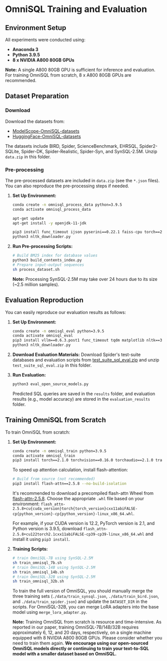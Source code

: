 # OmniSQL Training and Evaluation

## Environment Setup
All experiments were conducted using:
- **Anaconda 3**
- **Python 3.9.5**
- **8 x NVIDIA A800 80GB GPUs**

**Note:** A single A800 80GB GPU is sufficient for inference and evaluation. For training OmniSQL from scratch, 8 x A800 80GB GPUs are recommended.

## Dataset Preparation

### Download
Download the datasets from:
- [ModelScope-OmniSQL-datasets](https://modelscope.cn/datasets/seeklhy/OmniSQL-datasets/summary)
- [HuggingFace-OmniSQL-datasets](https://huggingface.co/datasets/seeklhy/OmniSQL-datasets)

The datasets include BIRD, Spider, ScienceBenchmark, EHRSQL, Spider2-SQLite, Spider-DK, Spider-Realistic, Spider-Syn, and SynSQL-2.5M. Unzip `data.zip` in this folder.

### Pre-processing
The pre-processed datasets are included in `data.zip` (see the `*.json` files). You can also reproduce the pre-processing steps if needed.

1. **Set Up Environment:**
   ```sh
   conda create -n omnisql_process_data python=3.9.5
   conda activate omnisql_process_data

   apt-get update
   apt-get install -y openjdk-11-jdk
   
   pip3 install func_timeout ijson pyserini==0.22.1 faiss-cpu torch==2.1.0 numpy==1.24.3 nltk==3.8.1
   python3 nltk_downloader.py
   ```

2. **Run Pre-processing Scripts:**
   ```sh
   # Build BM25 index for database values
   python3 build_contents_index.py
   # Prepare input-output sequences
   sh process_dataset.sh
   ```

   **Note:** Processing SynSQL-2.5M may take over 24 hours due to its size (~2.5 million samples).

## Evaluation Reproduction
You can easily reproduce our evaluation results as follows:

1. **Set Up Environment:**
   ```sh
   conda create -n omnisql_eval python=3.9.5
   conda activate omnisql_eval
   pip3 install vllm==0.6.3.post1 func_timeout tqdm matplotlib nltk==3.8.1 sqlparse
   python3 nltk_downloader.py
   ```

2. **Download Evaluation Materials:**
   Download Spider's test-suite databases and evaluation scripts from [test_suite_sql_eval.zip](https://drive.google.com/file/d/1iNa1WgA9tN_OFna08nq_tHZdXx9Lz2vO/view) and unzip `test_suite_sql_eval.zip` in this folder.

3. **Run Evaluation:**
   ```python
   python3 eval_open_source_models.py
   ```
   Predicted SQL queries are saved in the `results` folder, and evaluation results (e.g., model accuracy) are stored in the `evaluation_results` folder.

## Training OmniSQL from Scratch
To train OmniSQL from scratch:

1. **Set Up Environment:**
   ```sh
   conda create -n omnisql_train python=3.9.5
   conda activate omnisql_train
   pip3 install torch==2.1.0 torchvision==0.16.0 torchaudio==2.1.0 transformers==4.45.1 accelerate==0.34.2 deepspeed==0.10.3 numpy==1.24.3 peft datasets tensorboard ijson
   ```

   To speed up attention calculation, install flash-attention:

   ```bash
   # Build from source (not recommended)
   pip3 install flash-attn==2.5.8 --no-build-isolation
   ```

   It's recommended to download a precompiled flash-attn Wheel from [flash-attn-2.5.8](https://github.com/Dao-AILab/flash-attention/releases/tag/v2.5.8). Choose the appropriate `.whl` file based on your environment: `flash_attn-2.5.8+cu{cuda_version}torch{torch_version}cxx11abiFALSE-cp{python_version}-cp{python_version}-linux_x86_64.whl`. 

   For example, if your CUDA version is 12.2, PyTorch version is 2.1, and Python version is 3.9.5, download `flash_attn-2.5.8+cu122torch2.1cxx11abiFALSE-cp39-cp39-linux_x86_64.whl` and install it using `pip3 install`.

2. **Training Scripts:**
   ```sh
   # train OmniSQL-7B using SynSQL-2.5M
   sh train_omnisql_7b.sh
   # train OmniSQL-14B using SynSQL-2.5M
   sh train_omnisql_14b.sh
   # train OmniSQL-32B using SynSQL-2.5M
   sh train_omnisql_32b.sh
   ```

   To train the full version of OmniSQL, you should manually merge the three training sets (`./data/train_synsql.json`, `./data/train_bird.json`, and `./data/train_spider.json`) and update the `DATASET_DIR` in the scripts. For OmniSQL-32B, you can merge LoRA adapters into the base model using `merge_lora_adapter.py`.

   **Note:** Training OmniSQL from scratch is resource and time-intensive. As reported in our paper, training OmniSQL-7B/14B/32B requires approximately 6, 12, and 20 days, respectively, on a single machine equipped with 8 NVIDIA A800 80GB GPUs. Please consider whether you need to train them again. **We encourage using our open-sourced OmniSQL models directly or continuing to train your text-to-SQL model with a smaller dataset based on OmniSQL.**